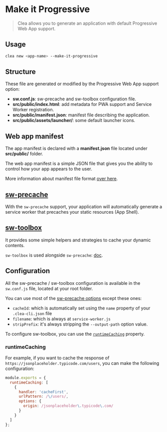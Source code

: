 # Make it Progressive

> Clea allows you to generate an application with default Progressive Web App support.

## Usage

```bash
clea new <app-name> --make-it-progressive
```

## Structure

These file are generated or modified by the Progressive Web App support option:

- **sw.conf.js**: sw-precache and sw-toolbox configuration file.
- **src/public/index.html**: add <head> metadata for PWA support and Service Worker registration.
- **src/public/manifest.json**: manifest file describing the application.
- **src/public/assets/launcher/**: some default launcher icons.

## Web app manifest

The app manifest is declared with a **manifest.json** file located under **src/public/** folder.

The web app manifest is a simple JSON file that gives you the ability to control how your app appears to the user.

More information about manifest file format [over here](https://developer.chrome.com/extensions/manifest).

## [sw-precache](https://github.com/GoogleChrome/sw-precache)

With the `sw-precache` support, your application will automatically generate a service worker that precaches your static resources (App Shell).

## [sw-toolbox](https://github.com/GoogleChrome/sw-toolbox)

It provides some simple helpers and strategies to cache your dynamic contents.

`sw-toolbox` is used alongside `sw-precache`: [doc](https://github.com/GoogleChrome/sw-precache/blob/master/sw-precache-and-sw-toolbox.md).

## Configuration

All the sw-precache / sw-toolbox configuration is available in the `sw.conf.js` file, located at your root folder.

You can use most of the [sw-precache options](https://github.com/GoogleChrome/sw-precache#table-of-contents) except these ones:

* `cacheId`: which is automatically set using the `name` property of your `.clea-cli.json` file
* `filename`: which is always at `service-worker.js`
* `stripPrefix`: it's always stripping the `--output-path` option value.

To configure sw-toolbox, you can use the [`runtimeCaching`](https://github.com/GoogleChrome/sw-precache#runtimecaching-arrayobject) property.

### runtimeCaching

For example, if you want to cache the response of `https://jsonplaceholder.typicode.com/users`, you can make the following configuration:

```javascript
module.exports = {
  runtimeCaching: [
    {
      handler: 'cacheFirst',
      urlPattern: /\/users/,
      options: {
        origin: /jsonplaceholder\.typicode\.com/
      }
    }
  ]
};

```
